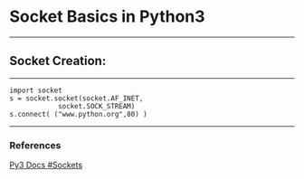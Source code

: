 # Socket Basics in Python3


-------------------------------------
## Socket Creation:

-------------------------------------
```
import socket
s = socket.socket(socket.AF_INET,
            socket.SOCK_STREAM)
s.connect( ("www.python.org",80) )
```
-------------------------------------








### References
[Py3 Docs #Sockets ](https://docs.python.org/3/howto/sockets.html)



